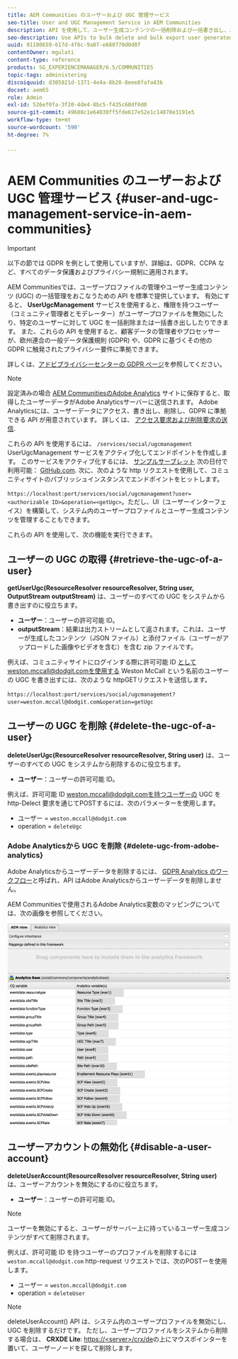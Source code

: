 ```yaml
---
title: AEM Communities のユーザーおよび UGC 管理サービス
seo-title: User and UGC Management Service in AEM Communities
description: API を使用して、ユーザー生成コンテンツの一括削除および一括書き出し、ユーザーアカウントの無効化をおこないます。
seo-description: Use APIs to bulk delete and bulk export user generated content, and disable user account.
uuid: 91180659-617d-4f6c-9a07-e680770d0d8f
contentOwner: mgulati
content-type: reference
products: SG_EXPERIENCEMANAGER/6.5/COMMUNITIES
topic-tags: administering
discoiquuid: d305821d-1371-4e4a-8b28-8eee8fafa43b
docset: aem65
role: Admin
exl-id: 526ef0fa-3f20-4de4-8bc5-f435c60df0d0
source-git-commit: 49688c1e64038ff5fde617e52e1c14878e3191e5
workflow-type: tm+mt
source-wordcount: '590'
ht-degree: 7%

---
```


# AEM Communities のユーザーおよび UGC 管理サービス {#user-and-ugc-management-service-in-aem-communities}

>[!IMPORTANT]
>
>以下の節では GDPR を例として使用していますが、詳細は、GDPR、CCPA など、すべてのデータ保護およびプライバシー規制に適用されます。

AEM Communitiesでは、ユーザープロファイルの管理やユーザー生成コンテンツ (UGC) の一括管理をおこなうための API を標準で提供しています。 有効にすると、 **UserUgcManagement** サービスを使用すると、権限を持つユーザー（コミュニティ管理者とモデレーター）がユーザープロファイルを無効にしたり、特定のユーザーに対して UGC を一括削除または一括書き出ししたりできます。 また、これらの API を使用すると、顧客データの管理者やプロセッサーが、欧州連合の一般データ保護規則 (GDPR) や、GDPR に基づくその他の GDPR に触発されたプライバシー要件に準拠できます。

詳しくは、[アドビプライバシーセンターの GDPR ページ](https://www.adobe.com/jp/privacy/general-data-protection-regulation.html)を参照してください。

>[!NOTE]
>
>設定済みの場合 [AEM CommunitiesのAdobe Analytics](/help/communities/analytics.md) サイトに保存すると、取得したユーザーデータがAdobe Analyticsサーバーに送信されます。 Adobe Analyticsには、ユーザーデータにアクセス、書き出し、削除し、GDPR に準拠できる API が用意されています。 詳しくは、 [アクセス要求および削除要求の送信](https://experienceleague.adobe.com/docs/analytics/admin/data-governance/gdpr-submit-access-delete.html).

これらの API を使用するには、 `/services/social/ugcmanagement` UserUgcManagement サービスをアクティブ化してエンドポイントを作成します。 このサービスをアクティブ化するには、 [サンプルサーブレット](https://github.com/Adobe-Marketing-Cloud/aem-communities-ugc-migration/tree/main/bundles/communities-ugc-management-servlet) 次の日付で利用可能： [GitHub.com](https://github.com/Adobe-Marketing-Cloud/aem-communities-ugc-migration/tree/main/bundles/communities-ugc-management-servlet). 次に、次のような http リクエストを使用して、コミュニティサイトのパブリッシュインスタンスでエンドポイントをヒットします。

`https://localhost:port/services/social/ugcmanagement?user=<authorizable ID>&operation=<getUgc>`。ただし、UI（ユーザーインターフェイス）を構築して、システム内のユーザープロファイルとユーザー生成コンテンツを管理することもできます。

これらの API を使用して、次の機能を実行できます。

## ユーザーの UGC の取得 {#retrieve-the-ugc-of-a-user}

**getUserUgc(ResourceResolver resourceResolver, String user, OutputStream outputStream)** は、ユーザーのすべての UGC をシステムから書き出すのに役立ちます。

* **ユーザー**：ユーザーの許可可能 ID。
* **outputStream**：結果は出力ストリームとして返されます。これは、ユーザーが生成したコンテンツ（JSON ファイル）と添付ファイル（ユーザーがアップロードした画像やビデオを含む）を含む zip ファイルです。

例えば、コミュニティサイトにログインする際に許可可能 ID としてweston.mccall@dodgit.comを使用する Weston McCall という名前のユーザーの UGC を書き出すには、次のような httpGETリクエストを送信します。

`https://localhost:port/services/social/ugcmanagement?user=weston.mccall@dodgit.com&operation=getUgc`

## ユーザーの UGC を削除 {#delete-the-ugc-of-a-user}

**deleteUserUgc(ResourceResolver resourceResolver, String user)** は、ユーザーのすべての UGC をシステムから削除するのに役立ちます。

* **ユーザー**：ユーザーの許可可能 ID。

例えば、許可可能 ID weston.mccall@dodgit.comを持つユーザーの UGC を http-Delect 要求を通じてPOSTするには、次のパラメーターを使用します。

* ユーザー = `weston.mccall@dodgit.com`
* operation = `deleteUgc`

### Adobe Analyticsから UGC を削除 {#delete-ugc-from-adobe-analytics}

Adobe Analyticsからユーザーデータを削除するには、 [GDPR Analytics のワークフロー](https://experienceleague.adobe.com/docs/analytics/admin/data-governance/an-gdpr-workflow.html?lang=ja)と呼ばれ、API はAdobe Analyticsからユーザーデータを削除しません。

AEM Communitiesで使用されるAdobe Analytics変数のマッピングについては、次の画像を参照してください。

![Adobe AnalyticsでのAEM communities 変数マッピング](assets/analytics-communities-mapping.png)

## ユーザーアカウントの無効化 {#disable-a-user-account}

**deleteUserAccount(ResourceResolver resourceResolver, String user)** は、ユーザーアカウントを無効にするのに役立ちます。

* **ユーザー**：ユーザーの許可可能 ID。

>[!NOTE]
>
>ユーザーを無効にすると、ユーザーがサーバー上に持っているユーザー生成コンテンツがすべて削除されます。

例えば、許可可能 ID を持つユーザーのプロファイルを削除するには `weston.mccall@dodgit.com` http-request リクエストでは、次のPOSTーを使用します。

* ユーザー = `weston.mccall@dodgit.com`
* operation = `deleteUser`

>[!NOTE]
>
>deleteUserAccount() API は、システム内のユーザープロファイルを無効にし、UGC を削除するだけです。 ただし、ユーザープロファイルをシステムから削除する場合は、 **CRXDE Lite**: [https://&lt;server>/crx/de](https://localhost:4502/crx/de)の上にマウスポインターを置いて、ユーザーノードを探して削除します。
